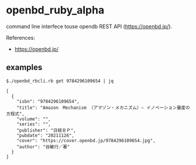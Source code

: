 # openbd_ruby_alpha

command line interfece touse opendb REST API (https://openbd.jp/).

References:
* https://openbd.jp/

## examples

```
$./openbd_rbcli.rb get 9784296109654 | jq

[
  {
    "isbn": "9784296109654",
    "title": "Amazon　Mechanism （アマゾン・メカニズム）― イノベーション量産の方程式",
    "volume": "",
    "series": "",
    "publisher": "日経ＢＰ",
    "pubdate": "20211126",
    "cover": "https://cover.openbd.jp/9784296109654.jpg",
    "author": "谷敏行／著"
  }
]
```
